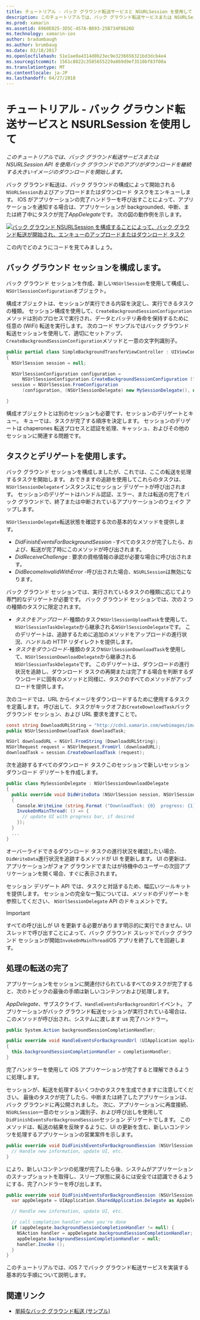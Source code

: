 ```yaml
---
title: チュートリアル - バック グラウンド転送サービスと NSURLSession を使用して
description: このチュートリアルでは、バック グラウンド転送サービスまたは NSURLSession API を使用バック グラウンドでのアプリがダウンロードを継続する大きいイメージのダウンロードを開始します。
ms.prod: xamarin
ms.assetid: 6960E025-3D5C-457A-B893-25B734F8626D
ms.technology: xamarin-ios
author: bradumbaugh
ms.author: brumbaug
ms.date: 03/18/2017
ms.openlocfilehash: 51e1ae0a4314d0b23ec9e3236656321bd3dcb4e4
ms.sourcegitcommit: 1561c8022c3585655229a869d9ef3510bf83f00a
ms.translationtype: MT
ms.contentlocale: ja-JP
ms.lasthandoff: 04/27/2018
---
```

# <a name="walkthrough---using-background-transfer-service-and-nsurlsession"></a>チュートリアル - バック グラウンド転送サービスと NSURLSession を使用して

_このチュートリアルでは、バック グラウンド転送サービスまたは NSURLSession API を使用バック グラウンドでのアプリがダウンロードを継続する大きいイメージのダウンロードを開始します。_

バック グラウンド転送は、バック グラウンドの構成によって開始される`NSURLSession`およびアップロードまたはダウンロード タスクをエンキューします。 IOS がアプリケーションの完了ハンドラーを呼び出すことによって、アプリケーションを通知する場合は、アプリケーションが backgrounded、中断、または終了中にタスクが完了*AppDelegate*です。 次の図の動作例を示します。

 [![](background-transfer-walkthrough-images/transfer.png "バック グラウンド NSURLSession を構成することによって、バック グラウンド転送が開始され、エンキューのアップロードまたはダウンロード タスク")](background-transfer-walkthrough-images/transfer.png#lightbox)

この内でどのようにコードを見てみましょう。

## <a name="configuring-a-background-session"></a>バック グラウンド セッションを構成します。

バック グラウンド セッションを作成、新しい`NSUrlSession`を使用して構成し、`NSUrlSessionConfiguration`オブジェクト。

構成オブジェクトは、セッションが実行できる内容を決定し、実行できるタスクの種類。
セッション構成を使用して、`CreateBackgroundSessionConfiguration`メソッドは別のプロセスで実行され、データとバッテリ寿命を保持するために任意の (WiFi) 転送を実行します。
次のコード サンプルではバック グラウンド転送セッションを使用して、適切にセットアップ、`CreateBackgroundSessionConfiguration`メソッドと一意の文字列識別子。

```csharp
public partial class SimpleBackgroundTransferViewController : UIViewController
{
  NSUrlSession session = null;

  NSUrlSessionConfiguration configuration =
      NSUrlSessionConfiguration.CreateBackgroundSessionConfiguration ("com.SimpleBackgroundTransfer.BackgroundSession");
  session = NSUrlSession.FromConfiguration
      (configuration, (NSUrlSessionDelegate) new MySessionDelegate(), new NSOperationQueue());

}
```

構成オブジェクトとは別のセッションも必要です、セッションのデリゲートとキュー。
キューでは、タスクが完了する順序を決定します。 セッションのデリゲートは chaperones 転送プロセスと認証を処理、キャッシュ、およびその他のセッションに関連する問題です。

## <a name="working-with-tasks-and-delegates"></a>タスクとデリゲートを使用します。

バック グラウンド セッションを構成しましたが、これでは、ここの転送を処理するタスクを開始します。 おできますの追跡を使用してこれらのタスクは、`NSUrlSessionDelegate`インスタンスにセッション デリゲートが呼び出されます。 セッションのデリゲートはハンドル認証、エラー、または転送の完了をバック グラウンドで、終了または中断されているアプリケーションのウェイク アップします。

`NSUrlSessionDelegate`転送状態を確認する次の基本的なメソッドを提供します。

-  *DidFinishEventsForBackgroundSession* -すべてのタスクが完了したら、および、転送が完了時にこのメソッドが呼び出されます。
-  *DidReceiveChallenge* : 要求の資格情報の承認が必要な場合に呼び出されます。
-  *DidBecomeInvalidWithError* -呼び出された場合、`NSURLSession`は無効になります。


バック グラウンド セッションでは、実行されているタスクの種類に応じてより専門的なデリゲートが必要です。 バック グラウンド セッションでは、次の 2 つの種類のタスクに限定されます。

-  *タスクをアップロード*-種類のタスク`NSUrlSessionUploadTask`を使用して、`NSUrlSessionTaskDelegate`から継承される`NSUrlSessionDelegate`です。 このデリゲートは、追跡するために追加のメソッドをアップロードの進行状況、ハンドルの HTTP リダイレクトを提供します。
-  *タスクをダウンロード*-種類のタスク`NSUrlSessionDownloadTask`を使用して、`NSUrlSessionDownloadDelegate`から継承される`NSUrlSessionTaskDelegate`です。 このデリゲートは、ダウンロードの進行状況を追跡し、ダウンロード タスクの再開または完了する場合を判断するダウンロードに固有のメソッドと同様に、タスクのすべてのメソッドがアップロードを提供します。


次のコードでは、URL からイメージをダウンロードするために使用するタスクを定義します。 呼び出して、タスクがキックオフお`CreateDownloadTask`バック グラウンド セッション、および URL 要求を渡すことで。

```csharp
const string DownloadURLString = "http://cdn1.xamarin.com/webimages/images/xamarin.png";
public NSUrlSessionDownloadTask downloadTask;

NSUrl downloadURL = NSUrl.FromString (DownloadURLString);
NSUrlRequest request = NSUrlRequest.FromUrl (downloadURL);
downloadTask = session.CreateDownloadTask (request);
```

次を追跡するすべてのダウンロード タスクこのセッションで新しいセッション ダウンロード デリゲートを作成します。

```csharp
public class MySessionDelegate : NSUrlSessionDownloadDelegate
{
  public override void DidWriteData (NSUrlSession session, NSUrlSessionDownloadTask downloadTask, long bytesWritten, long totalBytesWritten, long totalBytesExpectedToWrite)
  {
    Console.WriteLine (string.Format ("DownloadTask: {0}  progress: {1}", downloadTask, progress));
    InvokeOnMainThread( () => {
      // update UI with progress bar, if desired
    });
  }
  ...
}
```

オーバーライドできるダウンロード タスクの進行状況を確認したい場合、`DidWriteData`進行状況を追跡するメソッドが UI を更新します。 UI の更新は、アプリケーションがフォア グラウンドでまたはが待機中のユーザーの次回アプリケーションを開く場合、すぐに表示されます。

セッション デリゲート API では、タスクと対話するため、幅広いツールキットを提供します。 セッションの完全な一覧については、メソッドのデリゲートを参照してください、 `NSUrlSessionDelegate` API のドキュメントです。

> [!IMPORTANT]
> すべての呼び出しが UI を更新する必要があります明示的に実行できません、UI スレッドで呼び出すことによって、バック グラウンド スレッドでバック グラウンド セッションが開始`InvokeOnMainThread`iOS アプリを終了してを回避します。 


## <a name="handling-transfer-completion"></a>処理の転送の完了

アプリケーションをセッションに関連付けられているすべてのタスクが完了すると、次のトピックの最後の手順は新しいコンテンツおよび処理します。

*AppDelegate*、サブスクライブ、`HandleEventsForBackgroundUrl`イベント。 アプリケーションがバック グラウンド転送セッションが実行されている場合は、このメソッドが呼び出され、システムに渡します us 完了ハンドラー。

```csharp
public System.Action backgroundSessionCompletionHandler;

public override void HandleEventsForBackgroundUrl (UIApplication application, string sessionIdentifier, System.Action completionHandler)
{
  this.backgroundSessionCompletionHandler = completionHandler;
}
```

完了ハンドラーを使用して iOS アプリケーションが完了すると理解できるように処理します。

セッションが、転送を処理するいくつかのタスクを生成できますに注意してください。 最後のタスクが完了したら、中断または終了したアプリケーションは、バック グラウンドに再公開されました。 次に、アプリケーションに再度接続、`NSURLSession`一意のセッション識別子、および呼び出しを使用して`DidFinishEventsForBackgroundSession`セッション デリゲートでします。 このメソッドは、転送の結果を反映するように、UI の更新を含む、新しいコンテンツを処理するアプリケーションの営業案件を示します。

```csharp
public override void DidFinishEventsForBackgroundSession (NSUrlSession session) {
  // Handle new information, update UI, etc.
}
```

により、新しいコンテンツの処理が完了したら後、システムがアプリケーションのスナップショットを取得し、スリープ状態に戻るには安全では認識できるようにする、完了ハンドラーを呼び出します。

```csharp
public override void DidFinishEventsForBackgroundSession (NSUrlSession session) {
  var appDelegate = UIApplication.SharedApplication.Delegate as AppDelegate;

  // Handle new information, update UI, etc.

  // call completion handler when you're done
  if (appDelegate.backgroundSessionCompletionHandler != null) {
    NSAction handler = appDelegate.backgroundSessionCompletionHandler;
    appDelegate.backgroundSessionCompletionHandler = null;
    handler.Invoke ();
  }
}
```

このチュートリアルでは、iOS 7 でバック グラウンド転送サービスを実装する基本的な手順について説明します。



## <a name="related-links"></a>関連リンク

- [単純なバック グラウンド転送 (サンプル)](https://developer.xamarin.com/samples/monotouch/SimpleBackgroundTransfer/)
